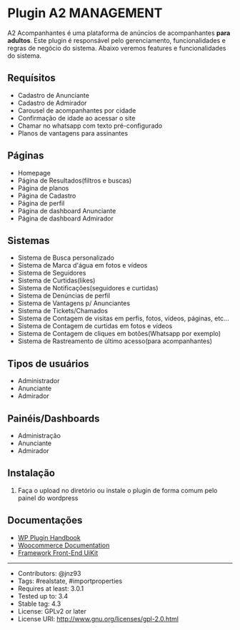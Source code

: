 # Plugin A2 MANAGEMENT
A2 Acompanhantes é uma plataforma de anúncios de acompanhantes __para adultos__. Este plugin é responsável pelo gerenciamento, funcionalidades e regras de negócio do sistema. 
Abaixo veremos features e funcionalidades do sistema.

## Requísitos
* Cadastro de Anunciante
* Cadastro de Admirador
* Carousel de acompanhantes por cidade
* Confirmação de idade ao acessar o site
* Chamar no whatsapp com texto pré-configurado
* Planos de vantagens para assinantes

## Páginas
* Homepage
* Página de Resultados(filtros e buscas)
* Página de planos
* Página de Cadastro
* Página de perfil
* Página de dashboard Anunciante
* Página de dashboard Admirador

## Sistemas
* Sistema de Busca personalizado
* Sistema de Marca d'água em fotos e vídeos
* Sistema de Seguidores
* Sistema de Curtidas(likes)
* Sistema de Notificações(seguidores e curtidas)
* Sistema de Denúncias de perfil
* Sistema de Vantagens p/ Anunciantes
* Sistema de Tickets/Chamados
* Sistema de Contagem de visitas em perfis, fotos, vídeos, páginas, etc...
* Sistema de Contagem de curtidas em fotos e vídeos
* Sistema de Contagem de cliques em botões(Whatsapp por exemplo)
* Sistema de Rastreamento de último acesso(para acompanhantes)

## Tipos de usuários
* Administrador
* Anunciante
* Admirador

## Painéis/Dashboards
* Administração
* Anunciante
* Admirador

## Instalação
1) Faça o upload no diretório ou instale o plugin de forma comum pelo painel do wordpress

## Documentações
* [WP Plugin Handbook](https://developer.wordpress.org/plugins/)
* [Woocommerce Documentation](https://woocommerce.com/documentation/)
* [Framework Front-End UiKit](https://getuikit.com/docs/introduction)

-----------

* Contributors: @jnz93
* Tags: #realstate, #importproperties
* Requires at least: 3.0.1
* Tested up to: 3.4
* Stable tag: 4.3
* License: GPLv2 or later
* License URI: http://www.gnu.org/licenses/gpl-2.0.html
